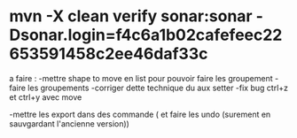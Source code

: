 # mvn -X clean verify sonar:sonar -Dsonar.login=f4c6a1b02cafefeec22653591458c2ee46daf33c 

a faire : 
-mettre shape to move en list pour pouvoir faire les groupement
-faire les groupements
-corriger dette technique du aux setter 
-fix bug ctrl+z et ctrl+y avec move

-mettre les export dans des commande ( et faire les undo (surement en sauvgardant l'ancienne version))